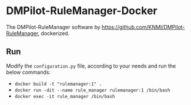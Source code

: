 # DMPilot-RuleManager-Docker
The DMPilot-RuleManager software by https://github.com/KNMI/DMPilot-RuleManager, dockerized.

## Run
Modify the ```configuration.py``` file, according to your needs and run the below commands:
* ```docker build -t "rulemanager:1" .```
* ```docker run -dit --name rule_manager rulemanager:1 /bin/bash```
* ```docker exec -it rule_manager /bin/bash```
